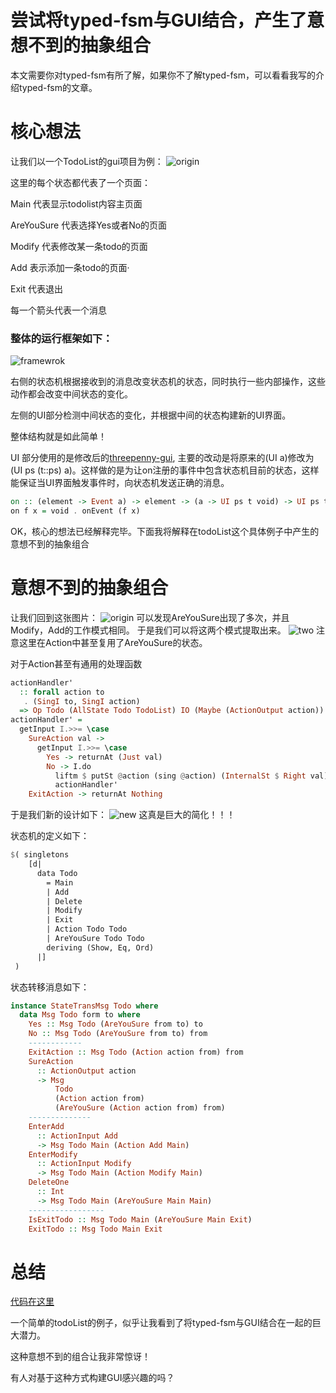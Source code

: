 # 尝试将typed-fsm与GUI结合，产生了意想不到的抽象组合

本文需要你对typed-fsm有所了解，如果你不了解typed-fsm，可以看看我写的介绍typed-fsm的文章。

# 核心想法
让我们以一个TodoList的gui项目为例：
![origin](data/origin.png)

这里的每个状态都代表了一个页面：

Main 代表显示todolist内容主页面

AreYouSure 代表选择Yes或者No的页面

Modify 代表修改某一条todo的页面

Add 表示添加一条todo的页面·

Exit 代表退出

每一个箭头代表一个消息

### 整体的运行框架如下：
![framewrok](data/framework.png)

右侧的状态机根据接收到的消息改变状态机的状态，同时执行一些内部操作，这些动作都会改变中间状态的变化。

左侧的UI部分检测中间状态的变化，并根据中间的状态构建新的UI界面。

整体结构就是如此简单！

UI 部分使用的是修改后的[threepenny-gui](https://github.com/sdzx-1/threepenny-gui), 主要的改动是将原来的(UI a)修改为(UI ps (t::ps) a)。这样做的是为让on注册的事件中包含状态机目前的状态，这样能保证当UI界面触发事件时，向状态机发送正确的消息。
```haskell
on :: (element -> Event a) -> element -> (a -> UI ps t void) -> UI ps t ()
on f x = void . onEvent (f x)
```

OK，核心的想法已经解释完毕。下面我将解释在todoList这个具体例子中产生的意想不到的抽象组合
# 意想不到的抽象组合

让我们回到这张图片：
![origin](data/origin.png)
可以发现AreYouSure出现了多次，并且Modify，Add的工作模式相同。
于是我们可以将这两个模式提取出来。
![two](data/two.png)
注意这里在Action中甚至复用了AreYouSure的状态。

对于Action甚至有通用的处理函数
```haskell
actionHandler'
  :: forall action to
   . (SingI to, SingI action)
  => Op Todo (AllState Todo TodoList) IO (Maybe (ActionOutput action)) to (Action action to)
actionHandler' =
  getInput I.>>= \case
    SureAction val ->
      getInput I.>>= \case
        Yes -> returnAt (Just val)
        No -> I.do
          liftm $ putSt @action (sing @action) (InternalSt $ Right val)
          actionHandler'
    ExitAction -> returnAt Nothing

```

于是我们新的设计如下：
![new](data/new.png)
这真是巨大的简化！！！

状态机的定义如下：
```haskell
$( singletons
    [d|
      data Todo
        = Main
        | Add
        | Delete
        | Modify
        | Exit
        | Action Todo Todo
        | AreYouSure Todo Todo
        deriving (Show, Eq, Ord)
      |]
 )

```

状态转移消息如下：
```haskell
instance StateTransMsg Todo where
  data Msg Todo form to where
    Yes :: Msg Todo (AreYouSure from to) to
    No :: Msg Todo (AreYouSure from to) from
    ------------
    ExitAction :: Msg Todo (Action action from) from
    SureAction
      :: ActionOutput action
      -> Msg
          Todo
          (Action action from)
          (AreYouSure (Action action from) from)
    --------------
    EnterAdd
      :: ActionInput Add
      -> Msg Todo Main (Action Add Main)
    EnterModify
      :: ActionInput Modify
      -> Msg Todo Main (Action Modify Main)
    DeleteOne
      :: Int
      -> Msg Todo Main (AreYouSure Main Main)
    -----------------
    IsExitTodo :: Msg Todo Main (AreYouSure Main Exit)
    ExitTodo :: Msg Todo Main Exit
```
# 总结
[代码在这里](https://github.com/sdzx-1/typed-gui/tree/demo)

一个简单的todoList的例子，似乎让我看到了将typed-fsm与GUI结合在一起的巨大潜力。

这种意想不到的组合让我非常惊讶！

有人对基于这种方式构建GUI感兴趣的吗？

